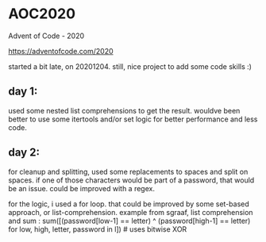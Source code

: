 # AOC2020
Advent of Code - 2020

https://adventofcode.com/2020


started a bit late, on 20201204. still, nice project to add some code skills :) 

## day 1:
used some nested list comprehensions to get the result.
wouldve been better to use some itertools and/or set logic for better performance and less code. 

## day 2:
for cleanup and splitting, used some replacements to spaces and split on spaces. if one of those characters would be part of a password, that would be an issue. 
could be improved with a regex.

for the logic, i used a for loop. that could be improved by some set-based approach, or list-comprehension.
example from sgraaf, list comprehension and sum :
sum([(password[low-1] == letter) ^ (password[high-1] == letter) for low, high, letter, password in l])  # uses bitwise XOR
